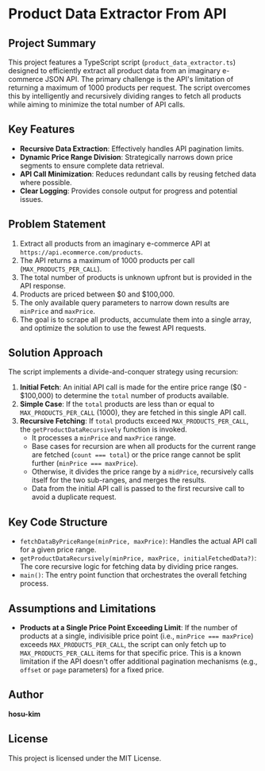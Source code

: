 # Product Data Extractor From API

## Project Summary

This project features a TypeScript script (`product_data_extractor.ts`) designed to efficiently extract all product data from an imaginary e-commerce JSON API. The primary challenge is the API's limitation of returning a maximum of 1000 products per request. The script overcomes this by intelligently and recursively dividing ranges to fetch all products while aiming to minimize the total number of API calls.

## Key Features

* **Recursive Data Extraction**: Effectively handles API pagination limits.
* **Dynamic Price Range Division**: Strategically narrows down price segments to ensure complete data retrieval.
* **API Call Minimization**: Reduces redundant calls by reusing fetched data where possible.
* **Clear Logging**: Provides console output for progress and potential issues.

## Problem Statement

1. Extract all products from an imaginary e-commerce API at `https://api.ecommerce.com/products`.
2. The API returns a maximum of 1000 products per call (`MAX_PRODUCTS_PER_CALL`).
3. The total number of products is unknown upfront but is provided in the API response.
4. Products are priced between $0 and $100,000.
5. The only available query parameters to narrow down results are `minPrice` and `maxPrice`.
6. The goal is to scrape all products, accumulate them into a single array, and optimize the solution to use the fewest API requests.

## Solution Approach

The script implements a divide-and-conquer strategy using recursion:

1. **Initial Fetch**: An initial API call is made for the entire price range ($0 - $100,000) to determine the `total` number of products available.
2. **Simple Case**: If the `total` products are less than or equal to `MAX_PRODUCTS_PER_CALL` (1000), they are fetched in this single API call.
3. **Recursive Fetching**: If `total` products exceed `MAX_PRODUCTS_PER_CALL`, the `getProductDataRecursively` function is invoked.
	* It processes a `minPrice` and `maxPrice` range.
	* Base cases for recursion are when all products for the current range are fetched (`count === total`) or the price range cannot be split further (`minPrice === maxPrice`).
	* Otherwise, it divides the price range by a `midPrice`, recursively calls itself for the two sub-ranges, and merges the results.
	* Data from the initial API call is passed to the first recursive call to avoid a duplicate request.

## Key Code Structure

* `fetchDataByPriceRange(minPrice, maxPrice)`: Handles the actual API call for a given price range.
* `getProductDataRecursively(minPrice, maxPrice, initialFetchedData?)`: The core recursive logic for fetching data by dividing price ranges.
* `main()`: The entry point function that orchestrates the overall fetching process.

## Assumptions and Limitations

* **Products at a Single Price Point Exceeding Limit**: If the number of products at a single, indivisible price point (i.e., `minPrice === maxPrice`) exceeds `MAX_PRODUCTS_PER_CALL`, the script can only fetch up to `MAX_PRODUCTS_PER_CALL` items for that specific price. This is a known limitation if the API doesn't offer additional pagination mechanisms (e.g., `offset` or `page` parameters) for a fixed price.

## Author
**hosu-kim**

## License

This project is licensed under the MIT License.
